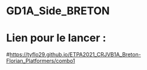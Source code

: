 # GD1A_Side_BRETON
 
# Lien pour le lancer :
#https://tyflo29.github.io/ETPA2021_CRJVB1A_Breton-Florian_Platformers/combo1
